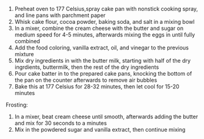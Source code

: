 1. Preheat oven to 177 Celsius,spray cake pan with nonstick cooking spray, and line pans with parchment paper
2. Whisk cake flour, cocoa powder, baking soda, and salt in a mixing bowl
3. In a mixer, combine the cream cheese with the butter and sugar on medium speed for 4-5 minutes, afterwards mixing the eggs in until fully combined
4. Add the food coloring, vanilla extract, oil, and vinegar to the previous mixture
5. Mix dry ingredients in with the butter milk, starting with half of the dry ingrdients, buttermilk, then the rest of the dry ingredients
6. Pour cake batter in to the prepared cake pans, knocking the bottom of the pan on the counter afterwards to remove air bubbles
7. Bake this at 177 Celsius for 28-32 minutes, then let cool for 15-20 minutes

Frosting:
1. In a mixer, beat cream cheese until smooth, afterwards adding the butter and mix for 30 seconds to a minutes
2. Mix in the powdered sugar and vanilla extract, then continue mixing